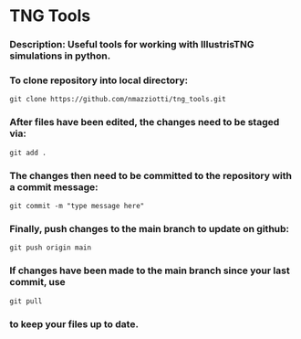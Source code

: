 # TNG Tools 

### Description: Useful tools for working with IllustrisTNG simulations in python. 

### To clone repository into local directory:

```git clone https://github.com/nmazziotti/tng_tools.git```

### After files have been edited, the changes need to be staged via:
```git add .```

### The changes then need to be committed to the repository with a commit message:
```git commit -m "type message here"```

### Finally, push changes to the main branch to update on github:
```git push origin main```

### If changes have been made to the main branch since your last commit, use 
```git pull``` 
### to keep your files up to date. 
